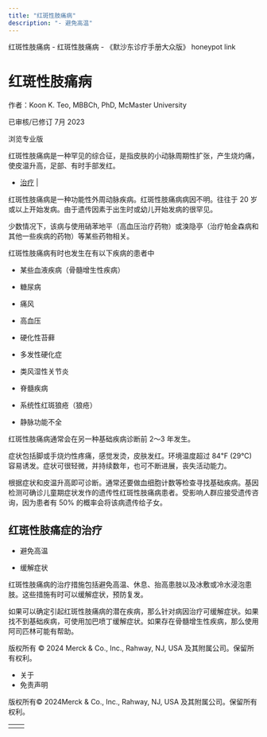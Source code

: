 ```yaml
---
title: "红斑性肢痛病"
description: "- 避免高温"
---
```


﻿红斑性肢痛病 \- 红斑性肢痛病 \- 《默沙东诊疗手册大众版》 honeypot link

# 红斑性肢痛病

作者：Koon K. Teo, MBBCh, PhD, McMaster University

已审核/已修订 7月 2023

浏览专业版

红斑性肢痛病是一种罕见的综合征，是指皮肤的小动脉周期性扩张，产生烧灼痛，使皮温升高，足部、有时手部发红。

- [治疗](#治疗_v26286314_zh) \|

红斑性肢痛病是一种功能性外周动脉疾病。红斑性肢痛病病因不明。往往于 20 岁或以上开始发病。由于遗传因素于出生时或幼儿开始发病的很罕见。

少数情况下，该病与使用硝苯地平（高血压治疗药物）或溴隐亭（治疗帕金森病和其他一些疾病的药物）等某些药物相关。

红斑性肢痛病有时也发生在有以下疾病的患者中

- 某些血液疾病（骨髓增生性疾病）

- 糖尿病

- 痛风

- 高血压

- 硬化性苔藓

- 多发性硬化症

- 类风湿性关节炎

- 脊髓疾病

- 系统性红斑狼疮（狼疮）

- 静脉功能不全


红斑性肢痛病通常会在另一种基础疾病诊断前 2～3 年发生。

症状包括脚或手烧灼性疼痛，感觉发烫，皮肤发红。环境温度超过 84℉ (29℃) 容易诱发。症状可很轻微，并持续数年，也可不断进展，丧失活动能力。

根据症状和皮温升高即可诊断。通常还要做血细胞计数等检查寻找基础疾病。基因检测可确诊儿童期症状发作的遗传性红斑性肢痛病患者。受影响人群应接受遗传咨询，因为患者有 50% 的概率会将该病遗传给子女。

## 红斑性肢痛症的治疗

- 避免高温

- 缓解症状


红斑性肢痛病的治疗措施包括避免高温、休息、抬高患肢以及冰敷或冷水浸泡患肢。这些措施有时可以缓解症状，预防复发。

如果可以确定引起红斑性肢痛病的潜在疾病，那么针对病因治疗可缓解症状。如果找不到基础疾病，可使用加巴喷丁缓解症状。如果存在骨髓增生性疾病，那么使用阿司匹林可能有帮助。



版权所有 © 2024
Merck & Co., Inc., Rahway, NJ, USA 及其附属公司。保留所有权利。

- 关于
- 免责声明

版权所有© 2024Merck & Co., Inc., Rahway, NJ, USA 及其附属公司。保留所有权利。

|     |     |
| --- | --- |
|  |  |